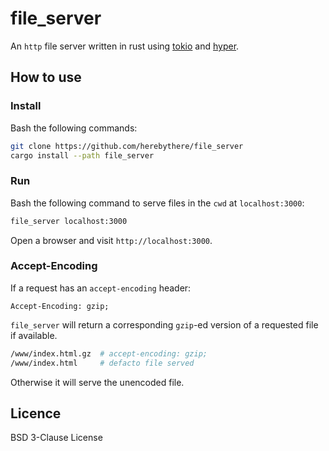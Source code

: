 # file_server

An `http` file server written in rust using [tokio](https://tokio.rs/) and
[hyper](https://hyper.rs/).

## How to use

### Install

Bash the following commands:

```sh
git clone https://github.com/herebythere/file_server
cargo install --path file_server
```

### Run 

Bash the following command to serve files in the `cwd` at `localhost:3000`:

```sh
file_server localhost:3000
```

Open a browser and visit `http://localhost:3000`.

### Accept-Encoding

If a request has an `accept-encoding` header:

```
Accept-Encoding: gzip;
```

`file_server` will return a corresponding `gzip`-ed version of a requested file if available.

```sh
/www/index.html.gz	# accept-encoding: gzip;
/www/index.html		# defacto file served
```

Otherwise it will serve the unencoded file.

## Licence

BSD 3-Clause License
